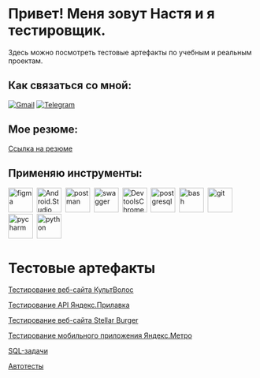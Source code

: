 
# Привет! Меня зовут Настя и я тестировщик.

Здесь можно посмотреть тестовые артефакты по учебным и реальным проектам. 

## Как связаться со мной:

[![Gmail](https://img.shields.io/badge/Gmail-ffffff?style-for-the-badge&logo=Gmail)](mailto:nastasiat2407@gmail.com)
[![Telegram](https://img.shields.io/badge/Telegram-ffffff?style-for-the-badge&logo=Telegram)](https://t.me/Anastasia_244)

## Мое резюме:
[Cсылка на резюме](https://drive.google.com/file/d/1KBQA3SogY-MCDCe2Tg2MNAa2BRpqgFY5/view?usp=sharing)

## Применяю инструменты:
<img src="https://cdn.jsdelivr.net/gh/devicons/devicon@latest/icons/figma/figma-original.svg" title="figma" width="50"/>&nbsp;
<img src="https://cdn.jsdelivr.net/gh/devicons/devicon@latest/icons/androidstudio/androidstudio-original.svg" title="Android.Studio" width="50"/>&nbsp;
<img src="https://cdn.jsdelivr.net/gh/devicons/devicon@latest/icons/postman/postman-original.svg" title="postman" width="50"/>&nbsp;
<img src="https://cdn.jsdelivr.net/gh/devicons/devicon@latest/icons/swagger/swagger-original.svg" title="swagger" width="50"/>&nbsp;
<img src="https://cdn.jsdelivr.net/gh/devicons/devicon@latest/icons/chrome/chrome-original.svg" title="DevtoolsChrome" width="50"/>&nbsp;
<img src="https://cdn.jsdelivr.net/gh/devicons/devicon@latest/icons/postgresql/postgresql-original.svg" title="postgresql" width="50" />&nbsp;
<img src="https://cdn.jsdelivr.net/gh/devicons/devicon@latest/icons/bash/bash-original.svg" title="bash" width="50"/>&nbsp;
<img src="https://cdn.jsdelivr.net/gh/devicons/devicon@latest/icons/git/git-original.svg" title="git" width="50"/>&nbsp;
<img src="https://cdn.jsdelivr.net/gh/devicons/devicon@latest/icons/pycharm/pycharm-original.svg" title="pycharm" width="50"/>&nbsp;
<img src="https://cdn.jsdelivr.net/gh/devicons/devicon@latest/icons/python/python-original.svg" title="python" width="50"/>&nbsp;


# Тестовые артефакты

[Тестирование веб-сайта КультВолос](https://github.com/Nancy2T/deep_mate/blob/main/README.md)

[Тестирование API Яндекс.Прилавка](https://github.com/Nancy2T/API/blob/main/README.md)

[Тестирование веб-сайта Stellar Burger](https://github.com/Nancy2T/stellar_burger)

[Тестирование мобильного приложения Яндекс.Метро](https://github.com/Nancy2T/metro/tree/main)

[SQL-задачи](https://github.com/Nancy2T/SQL)

[Автотесты](https://github.com/Nancy2T/auto_test_practikum)



